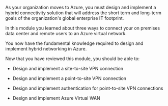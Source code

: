 As your organization moves to Azure, you must design and implement a hybrid connectivity solution that will address the short term and long-term goals of the organization's global enterprise IT footprint.

In this module you learned about three ways to connect your on premises data center and remote users to an Azure virtual network. 

You now have the fundamental knowledge required to design and implement hybrid networking in Azure.

Now that you have reviewed this module, you should be able to:

- Design and implement a site-to-site VPN connection

- Design and implement a point-to-site VPN connection 

- Design and implement authentication for point-to-site VPN connections

- Design and implement Azure Virtual WAN